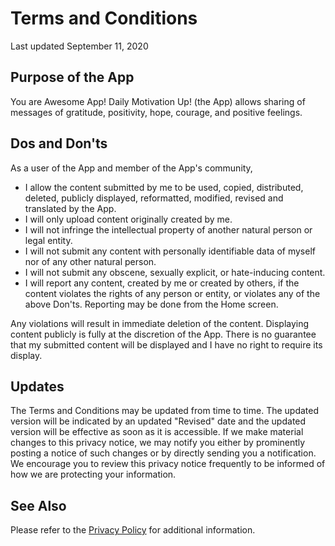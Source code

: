 # Terms and Conditions

Last updated September 11, 2020

## Purpose of the App

You are Awesome App! Daily Motivation Up! (the App) allows sharing of messages of gratitude, positivity, hope, courage, and positive feelings.

## Dos and Don'ts

As a user of the App and member of the App's community,

- I allow the content submitted by me to be used, copied, distributed, deleted, publicly displayed, reformatted, modified, revised and translated by the App.
- I will only upload content originally created by me.
- I will not infringe the intellectual property of another natural person or legal entity.
- I will not submit any content with personally identifiable data of myself nor of any other natural person.
- I will not submit any obscene, sexually explicit, or hate-inducing content.
- I will report any content, created by me or created by others, if the content violates the rights of any person or entity, or violates any of the above Don'ts. Reporting may be done from the Home screen.

Any violations will result in immediate deletion of the content. Displaying content publicly is fully at the discretion of the App. There is no guarantee that my submitted content will be displayed and I have no right to require its display.

## Updates

The Terms and Conditions may be updated from time to time. The updated version will be indicated by an updated "Revised" date and the updated version will be effective as soon as it is accessible. If we make material changes to this privacy notice, we may notify you either by prominently posting a notice of such changes or by directly sending you a notification. We encourage you to review this privacy notice frequently to be informed of how we are protecting your information.

## See Also

Please refer to the [Privacy Policy](https://youareawesomeapp-legal.s3.eu-central-1.amazonaws.com/PrivacyPolicyEn.html) for additional information.
